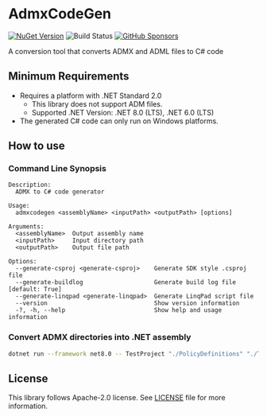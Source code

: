 # AdmxCodeGen

[![NuGet Version](https://img.shields.io/nuget/v/AdmxCodeGen)](https://www.nuget.org/packages/AdmxCodeGen/) ![Build Status](https://github.com/rkttu/AdmxCodeGen/actions/workflows/dotnet.yml/badge.svg) [![GitHub Sponsors](https://img.shields.io/github/sponsors/rkttu)](https://github.com/sponsors/rkttu/)

A conversion tool that converts ADMX and ADML files to C# code

## Minimum Requirements

- Requires a platform with .NET Standard 2.0
  - This library does not support ADM files.
  - Supported .NET Version: .NET 8.0 (LTS), .NET 6.0 (LTS)
- The generated C# code can only run on Windows platforms.

## How to use

### Command Line Synopsis

```
Description:
  ADMX to C# code generator

Usage:
  admxcodegen <assemblyName> <inputPath> <outputPath> [options]

Arguments:
  <assemblyName>  Output assembly name
  <inputPath>     Input directory path
  <outputPath>    Output file path

Options:
  --generate-csproj <generate-csproj>    Generate SDK style .csproj file
  --generate-buildlog                    Generate build log file [default: True]
  --generate-linqpad <generate-linqpad>  Generate LinqPad script file
  --version                              Show version information
  -?, -h, --help                         Show help and usage information
```

### Convert ADMX directories into .NET assembly

```bash
dotnet run --framework net8.0 -- TestProject "./PolicyDefinitions" "./TestProject" --generate-csproj "MyProject" --generate-linqpad "MyProjectLinq" --generate-buildlog
```

## License

This library follows Apache-2.0 license. See [LICENSE](./LICENSE) file for more information.
